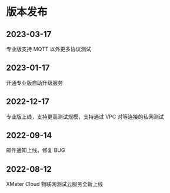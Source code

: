 # 版本发布

## 2023-03-17

专业版支持 MQTT 以外更多协议测试

## 2023-01-17

开通专业版自助升级服务

## 2022-12-17

专业版上线，支持更高测试规模，支持通过 VPC 对等连接的私网测试 

## 2022-09-14

邮件通知上线，修复 BUG

## 2022-08-12

XMeter Cloud 物联网测试云服务全新上线